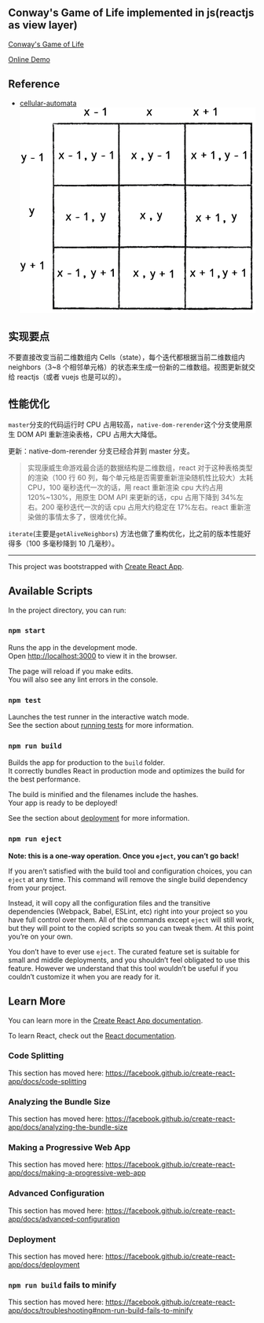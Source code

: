 ## Conway's Game of Life implemented in js(reactjs as view layer)

[Conway's Game of Life](https://en.wikipedia.org/wiki/Conway%27s_Game_of_Life)

[Online Demo](https://dongyuwei.github.io/life-game/)

## Reference

- [cellular-automata](https://natureofcode.com/book/chapter-7-cellular-automata/)
  ![2d array](public/2darr.png)

## 实现要点

不要直接改变当前二维数组内 Cells（state），每个迭代都根据当前二维数组内 neighbors（3~8 个相邻单元格）的状态来生成一份新的二维数组。视图更新就交给 reactjs（或者 vuejs 也是可以的）。

## 性能优化

`master`分支的代码运行时 CPU 占用较高，`native-dom-rerender`这个分支使用原生 DOM API 重新渲染表格，CPU 占用大大降低。

更新：native-dom-rerender 分支已经合并到 master 分支。

> 实现康威生命游戏最合适的数据结构是二维数组，react 对于这种表格类型的渲染（100 行 60 列，每个单元格是否需要重新渲染随机性比较大）太耗 CPU，100 毫秒迭代一次的话，用 react 重新渲染 cpu 大约占用 120%~130%，用原生 DOM API 来更新的话，cpu 占用下降到 34%左右。200 毫秒迭代一次的话 cpu 占用大约稳定在 17%左右。react 重新渲染做的事情太多了，很难优化掉。

`iterate`(主要是`getAliveNeighbors`) 方法也做了重构优化，比之前的版本性能好得多（100 多毫秒降到 10 几毫秒）。

<hr>

This project was bootstrapped with [Create React App](https://github.com/facebook/create-react-app).

## Available Scripts

In the project directory, you can run:

### `npm start`

Runs the app in the development mode.<br>
Open [http://localhost:3000](http://localhost:3000) to view it in the browser.

The page will reload if you make edits.<br>
You will also see any lint errors in the console.

### `npm test`

Launches the test runner in the interactive watch mode.<br>
See the section about [running tests](https://facebook.github.io/create-react-app/docs/running-tests) for more information.

### `npm run build`

Builds the app for production to the `build` folder.<br>
It correctly bundles React in production mode and optimizes the build for the best performance.

The build is minified and the filenames include the hashes.<br>
Your app is ready to be deployed!

See the section about [deployment](https://facebook.github.io/create-react-app/docs/deployment) for more information.

### `npm run eject`

**Note: this is a one-way operation. Once you `eject`, you can’t go back!**

If you aren’t satisfied with the build tool and configuration choices, you can `eject` at any time. This command will remove the single build dependency from your project.

Instead, it will copy all the configuration files and the transitive dependencies (Webpack, Babel, ESLint, etc) right into your project so you have full control over them. All of the commands except `eject` will still work, but they will point to the copied scripts so you can tweak them. At this point you’re on your own.

You don’t have to ever use `eject`. The curated feature set is suitable for small and middle deployments, and you shouldn’t feel obligated to use this feature. However we understand that this tool wouldn’t be useful if you couldn’t customize it when you are ready for it.

## Learn More

You can learn more in the [Create React App documentation](https://facebook.github.io/create-react-app/docs/getting-started).

To learn React, check out the [React documentation](https://reactjs.org/).

### Code Splitting

This section has moved here: https://facebook.github.io/create-react-app/docs/code-splitting

### Analyzing the Bundle Size

This section has moved here: https://facebook.github.io/create-react-app/docs/analyzing-the-bundle-size

### Making a Progressive Web App

This section has moved here: https://facebook.github.io/create-react-app/docs/making-a-progressive-web-app

### Advanced Configuration

This section has moved here: https://facebook.github.io/create-react-app/docs/advanced-configuration

### Deployment

This section has moved here: https://facebook.github.io/create-react-app/docs/deployment

### `npm run build` fails to minify

This section has moved here: https://facebook.github.io/create-react-app/docs/troubleshooting#npm-run-build-fails-to-minify
